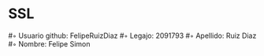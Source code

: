 # SSL
#◦ Usuario github: FelipeRuizDiaz
#◦ Legajo: 2091793
#◦ Apellido: Ruiz Diaz
#◦ Nombre: Felipe Simon

